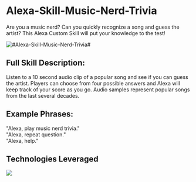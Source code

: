 # Alexa-Skill-Music-Nerd-Trivia


Are you a music nerd? Can you quickly recognize a song and guess the artist?
This Alexa Custom Skill will put your knowledge to the test!

![](https://s3.amazonaws.com/spotify-audio-files/small-icon.png " #Alexa-Skill-Music-Nerd-Trivia#")

Full Skill Description:
-----------------------
Listen to a 10 second audio clip of a popular song and see if you can guess the artist.
Players can choose from four possible answers and Alexa will keep track of your score as you go.
Audio samples represent popular songs from the last several decades.

Example Phrases:
-----------------------
"Alexa, play music nerd trivia."<br />
"Alexa, repeat question."<br />
"Alexa, help."

Technologies Leveraged
-----------------------
![](https://s3.amazonaws.com/alexa-skill-pomodora/Screen+Shot+2017-08-10+at+4.12.53+PM.png)
